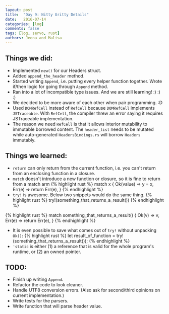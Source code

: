 ```yaml
---
layout: post
title:  "Day 9: Nitty Gritty Details"
date:   2016-07-14
categories: [log]
comments: false
tags: [log, servo, rust]
authors: Jeena and Malisa
---
```


## Things we did:
- Implemented `new()` for our Headers struct.
- Added `append_the_header` method.
- Started writing `Append`, i.e. putting every helper function together. Wrote if/then logic for going through `Append` method.
- Ran into a lot of incompatible type issues. And we are still learning! :) :) :)
- We decided to be more aware of each other when pair programming. :D
- Used `DOMRefCell` instead of `RefCell` because `DOMRefCell` implements `JSTraceable`. With `RefCell`, the compiler threw an error saying it requires JSTraceable implementation.
- The reason we need `RefCell` is that it allows interior mutability to immutable borrowed content. The `header_list` needs to be mutated while auto-generated `HeadersBindings.rs` will borrow `Headers` immutably.

## Things we learned:
- `return` can only return from the current function, i.e. you can't return from an enclosing function in a closure.
- `match` doesn't introduce a new function or closure, so it is fine to return from a match arm
{% highlight rust %}
match x {
    Ok(value) => y = x,
    Err(e) => return Err(e),
}
{% endhighlight %}
- `try!` is awesome. Below two snippets would do the same thing.
{% highlight rust %}
try!(something_that_returns_a_result())
{% endhighlight %}

{% highlight rust %}
match something_that_returns_a_result() {
    Ok(v) => v,
    Err(e) => return Err(e),
}
{% endhighlight %}
- It is even possible to save what comes out of `try!` without unpacking `Ok()`:
{% highlight rust %}
let result_of_function = try!(something_that_returns_a_result());
{% endhighlight %}
- `'static` is either (1) a reference that is valid for the whole program's runtime, or (2) an owned pointer.

## TODO:
- Finish up writing `Append`.
- Refactor the code to look cleaner.
- Handle UTF8 conversion errors. (Also ask for second/third opinions on current implementation.)
- Write tests for the parsers.
- Write function that will parse header value.
